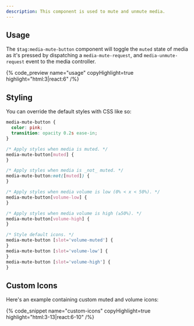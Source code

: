 ```yaml
---
description: This component is used to mute and unmute media.
---
```


## Usage

The `$tag:media-mute-button` component will toggle the `muted` state of media as it's pressed by
dispatching a `media-mute-request`, and `media-unmute-request` event to the media controller.

{% code_preview name="usage" copyHighlight=true highlight="html:3|react:6" /%}

## Styling

You can override the default styles with CSS like so:

```css
media-mute-button {
  color: pink;
  transition: opacity 0.2s ease-in;
}

/* Apply styles when media is muted. */
media-mute-button[muted] {
}

/* Apply styles when media is _not_ muted. */
media-mute-button:not([muted]) {
}

/* Apply styles when media volume is low (0% < x < 50%). */
media-mute-button[volume-low] {
}

/* Apply styles when media volume is high (≥50%). */
media-mute-button[volume-high] {
}

/* Style default icons. */
media-mute-button [slot='volume-muted'] {
}
media-mute-button [slot='volume-low'] {
}
media-mute-button [slot='volume-high'] {
}
```

## Custom Icons

Here's an example containing custom muted and volume icons:

{% code_snippet name="custom-icons" copyHighlight=true highlight="html:3-13|react:6-10" /%}

